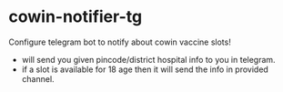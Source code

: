 # cowin-notifier-tg

Configure telegram bot to notify about cowin vaccine slots!

- will send you given pincode/district hospital info to you in telegram.
- if a slot is available for 18 age then it will send the info in provided channel.
